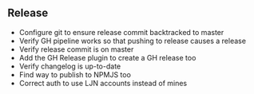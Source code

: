 ## Release

* Configure git to ensure release commit backtracked to master
* Verify GH pipeline works so that pushing to release causes a release
* Verify release commit is on master
* Add the GH Release plugin to create a GH release too
* Verify changelog is up-to-date
* Find way to publish to NPMJS too
* Correct auth to use LJN accounts instead of mines
